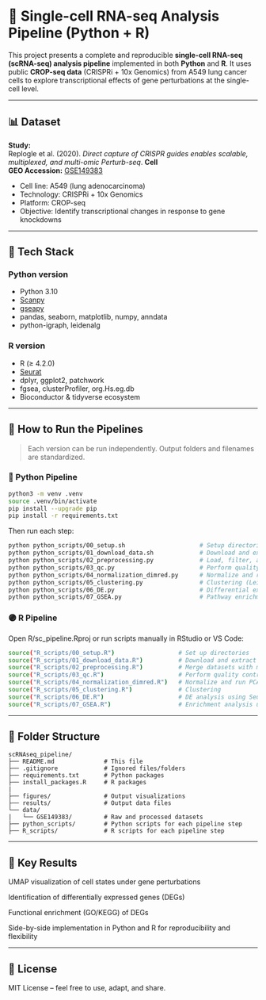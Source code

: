 # 🔬 Single-cell RNA-seq Analysis Pipeline (Python + R)

This project presents a complete and reproducible **single-cell RNA-seq (scRNA-seq) analysis pipeline** implemented in both **Python** and **R**. It uses public **CROP-seq data** (CRISPRi + 10x Genomics) from A549 lung cancer cells to explore transcriptional effects of gene perturbations at the single-cell level.

---

## 📊 Dataset

**Study:**  
Replogle et al. (2020). *Direct capture of CRISPR guides enables scalable, multiplexed, and multi-omic Perturb-seq*. **Cell**  
**GEO Accession:** [GSE149383](https://www.ncbi.nlm.nih.gov/geo/query/acc.cgi?acc=GSE149383)

- Cell line: A549 (lung adenocarcinoma)
- Technology: CRISPRi + 10x Genomics
- Platform: CROP-seq
- Objective: Identify transcriptional changes in response to gene knockdowns

---

## 🧰 Tech Stack

### Python version
- Python 3.10
- [Scanpy](https://scanpy.readthedocs.io/)
- [gseapy](https://gseapy.readthedocs.io/)
- pandas, seaborn, matplotlib, numpy, anndata
- python-igraph, leidenalg

### R version
- R (≥ 4.2.0)
- [Seurat](https://satijalab.org/seurat/)
- dplyr, ggplot2, patchwork
- fgsea, clusterProfiler, org.Hs.eg.db
- Bioconductor & tidyverse ecosystem

---

## 🚀 How to Run the Pipelines

> Each version can be run independently. Output folders and filenames are standardized.

### 🔷 Python Pipeline

```bash
python3 -m venv .venv
source .venv/bin/activate
pip install --upgrade pip
pip install -r requirements.txt
```

Then run each step:

```bash
python python_scripts/00_setup.sh                     # Setup directories
python python_scripts/01_download_data.sh             # Download and extract GSE149383
python python_scripts/02_preprocessing.py             # Load, filter, and merge datasets
python python_scripts/03_qc.py                        # Perform quality control
python python_scripts/04_normalization_dimred.py      # Normalize and run PCA/UMAP
python python_scripts/05_clustering.py                # Clustering (Leiden)
python python_scripts/06_DE.py                        # Differential expression
python python_scripts/07_GSEA.py                      # Pathway enrichment (GO/KEGG)
```

### 🟣 R Pipeline

Open R/sc_pipeline.Rproj or run scripts manually in RStudio or VS Code:

```bash
source("R_scripts/00_setup.R")                  # Set up directories
source("R_scripts/01_download_data.R")          # Download and extract GSE149383
source("R_scripts/02_preprocessing.R")          # Merge datasets with metadata
source("R_scripts/03_qc.R")                     # Perform quality control
source("R_scripts/04_normalization_dimred.R")   # Normalize and run PCA/UMAP
source("R_scripts/05_clustering.R")             # Clustering
source("R_scripts/06_DE.R")                     # DE analysis using Seurat
source("R_scripts/07_GSEA.R")                   # Enrichment analysis using fgsea
```

---

## 📂 Folder Structure

```
scRNAseq_pipeline/
├── README.md              # This file
├── .gitignore             # Ignored files/folders
├── requirements.txt       # Python packages
├── install_packages.R     # R packages
|
├── figures/               # Output visualizations
├── results/               # Output data files
└── data/
|   └── GSE149383/         # Raw and processed datasets
├── python_scripts/        # Python scripts for each pipeline step
├── R_scripts/             # R scripts for each pipeline step

```

---

## 🧪 Key Results

UMAP visualization of cell states under gene perturbations

Identification of differentially expressed genes (DEGs)

Functional enrichment (GO/KEGG) of DEGs

Side-by-side implementation in Python and R for reproducibility and flexibility


---

## 📘 License

MIT License – feel free to use, adapt, and share.
